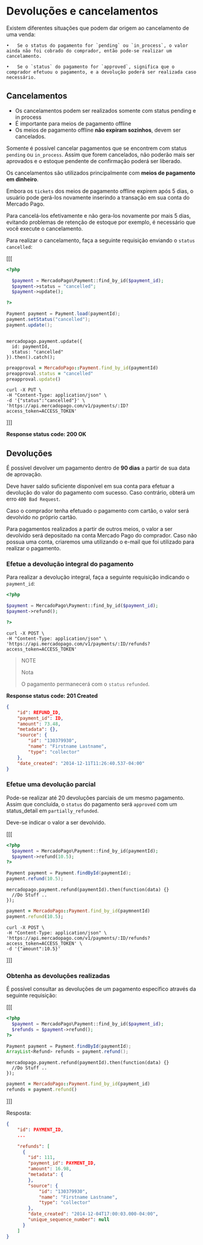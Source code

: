 # Devoluções e cancelamentos

Existem diferentes situações que podem dar origem ao cancelamento de uma venda:

	•	Se o status do pagamento for `pending` ou `in_process`, o valor ainda não foi cobrado do comprador, então pode-se realizar um cancelamento.

	•	Se o `status` do pagamento for `approved`, significa que o comprador efetuou o pagamento, e a devolução poderá ser realizada caso necessário.

## Cancelamentos

- Os cancelamentos podem ser realizados somente com status pending e in process
- É importante para meios de pagamento offline
- Os meios de pagamento offline **não expiram sozinhos**, devem ser cancelados.

Somente é possível cancelar pagamentos que se encontrem com status `pending` ou `in_process`. Assim que forem cancelados, não poderão mais ser aprovados e o estoque pendente de confirmação poderá ser liberado.

Os cancelamentos são utilizados principalmente com **meios de pagamento em dinheiro**.

Embora os `tickets` dos meios de pagamento offline expirem após 5 dias, o usuário pode gerá-los novamente inserindo a transação em sua conta do Mercado Pago.

Para cancelá-los efetivamente e não gera-los novamente por mais 5 dias, evitando problemas de retenção de estoque por exemplo, é necessário que você execute o cancelamento.

Para realizar o cancelamento, faça a seguinte requisição enviando o `status` `cancelled`:

[[[
```php
<?php

  $payment = MercadoPago\Payment::find_by_id($payment_id);
  $payment->status = "cancelled";
  $payment->update();

?>
```
```java
Payment payment = Payment.load(paymentId);
payment.setStatus("cancelled");
payment.update();

```
```node

mercadopago.payment.update({
  id: paymentId,
  status: "cancelled"
}).then().catch();

```
```ruby
preapproval = MercadoPago::Payment.find_by_id(paymentId)
preapproval.status = "cancelled"
preapproval.update()
```
```curl
curl -X PUT \
-H "Content-Type: application/json" \
-d '{"status":"cancelled"}' \
'https://api.mercadopago.com/v1/payments/:ID?access_token=ACCESS_TOKEN'
```
]]]

**Response status code: 200 OK**

## Devoluções
É possível devolver um pagamento dentro de **90 dias** a partir de sua data de aprovação.

Deve haver saldo suficiente disponível em sua conta para efetuar a devolução do valor do pagamento com sucesso. Caso contrário, obterá um erro `400 Bad Request`.

Caso o comprador tenha efetuado o pagamento com cartão, o valor será devolvido no próprio cartão.

Para pagamentos realizados a partir de outros meios, o valor a ser devolvido será depositado na conta Mercado Pago do comprador. Caso não possua uma conta, criaremos uma utilizando o e-mail que foi utilizado para realizar o pagamento.

### Efetue a devolução integral do pagamento

Para realizar a devolução integral, faça a seguinte requisição indicando o `payment_id`:

```php
<?php

$payment = MercadoPago\Payment::find_by_id($payment_id);
$payment->refund();

?>
```
```curl
curl -X POST \
-H "Content-Type: application/json" \
'https://api.mercadopago.com/v1/payments/:ID/refunds?access_token=ACCESS_TOKEN'
```

> NOTE
>
> Nota
>
> O pagamento permanecerá com o `status` `refunded`.


**Response status code: 201 Created**

```json
{
	"id": REFUND_ID,
	"payment_id": ID,
	"amount": 73.48,
	"metadata": {},
	"source": {
		"id": "130379930",
		"name": "Firstname Lastname",
		"type": "collector"
	},
	"date_created": "2014-12-11T11:26:40.537-04:00"
}
```

### Efetue uma devolução parcial

Pode-se realizar até 20 devoluções parciais de um mesmo pagamento. Assim que concluída, o `status` do pagamento será `approved` com um status_detail em `partially_refunded`.

Deve-se indicar o valor a ser devolvido.

[[[

```php
<?php
  $payment = MercadoPago\Payment::find_by_id(paymentId);
  $payment->refund(10.5);
?>
```
```java
Payment payment = Payment.findById(paymentId);
payment.refund(10.5);
```
```node
mercadopago.payment.refund(paymentId).then(function(data) {}
  //Do Stuff ..
});
```
```ruby
payment = MercadoPago::Payment.find_by_id(paymnentId)
payment.refund(10.5);
```
```curl
curl -X POST \
-H "Content-Type: application/json" \
'https://api.mercadopago.com/v1/payments/:ID/refunds?access_token=ACCESS_TOKEN' \
-d '{"amount":10.5}'
```
]]]


### Obtenha as devoluções realizadas

É possível consultar as devoluções de um pagamento específico através da seguinte requisição:

[[[
```php
<?php
  $payment = MercadoPago\Payment::find_by_id($payment_id);
  $refunds = $payment->refund();
?>
```
```java
Payment payment = Payment.findById(paymentId);
ArrayList<Refund> refunds = payment.refund();
```
```node
mercadopago.payment.refund(paymentId).then(function(data) {}
  //Do Stuff ..
});
```
```ruby
payment = MercadoPago::Payment.find_by_id(payment_id)
refunds = payment.refund()
```
]]]



Resposta:

```json
{
    "id": PAYMENT_ID,
    ...

    "refunds": [
      {
        "id": 111,
        "payment_id": PAYMENT_ID,
        "amount": 16.98,
        "metadata": {
        },
        "source": {
            "id": "130379930",
            "name": "Firstname Lastname",
            "type": "collector"
        },
        "date_created": "2014-12-04T17:00:03.000-04:00",
        "unique_sequence_number": null
      }
    ]
}
```
